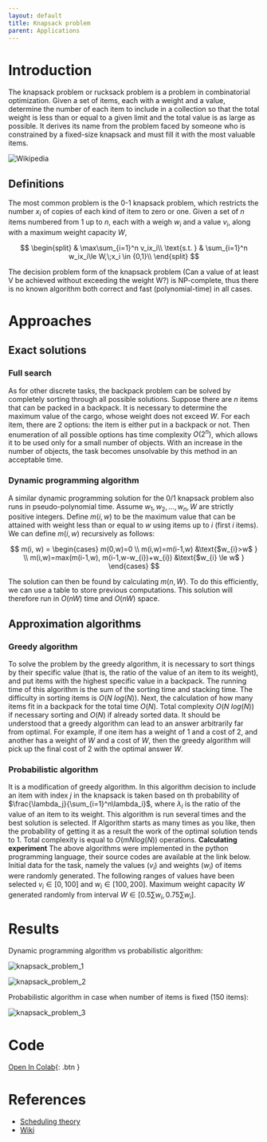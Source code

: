 ```yaml
---
layout: default
title: Knapsack problem
parent: Applications
---
```


# Introduction

The knapsack problem or rucksack problem is a problem in combinatorial optimization. Given a set of items, each with a weight and a value, determine the number of each item to include in a collection so that the total weight is less than or equal to a given limit and the total value is as large as possible. It derives its name from the problem faced by someone who is constrained by a fixed-size knapsack and must fill it with the most valuable items.

![Wikipedia](https://upload.wikimedia.org/wikipedia/commons/f/fd/Knapsack.svg)

## Definitions
The most common problem is the 0-1 knapsack problem, which restricts the number  $x_{i}$ of copies of each kind of item to zero or one. Given a set of $n$ items numbered from $1$ up to $n$, each with a weigh $w_{i}$ and a value $v_{i}$, along with a maximum weight capacity $W$, 

$$
\begin{split}
& \max\sum_{i=1}^n v_ix_i\\
\text{s.t. } & \sum_{i=1}^n w_ix_i\le W,\;x_i \in {0,1}\\
\end{split}
$$


The decision problem form of the knapsack problem (Can a value of at least V be achieved without exceeding the weight W?) is NP-complete, thus there is no known algorithm both correct and fast (polynomial-time) in all cases.

# Approaches
## Exact solutions

### Full search
As for other discrete tasks, the backpack problem can be solved by completely sorting through all possible solutions. Suppose there are $n$ items that can be packed in a backpack. It is necessary to determine the maximum value of the cargo, whose weight does not exceed $W$.
For each item, there are 2 options: the item is either put in a backpack or not. Then enumeration of all possible options has time complexity $O(2^n)$, which allows it to be used only for a small number of objects. With an increase in the number of objects, the task becomes unsolvable by this method in an acceptable time.

### Dynamic programming algorithm
A similar dynamic programming solution for the 0/1 knapsack problem also runs in pseudo-polynomial time. Assume $w_{1},\,w_{2},\,\ldots ,\,w_{n}, W$ are strictly positive integers. Define $m(i,w)$  to be the maximum value that can be attained with weight less than or equal to $w$ using items up to $i$ (first $i$ items). We can define $m(i,w)$ recursively as follows: 

$$
m(i, w) = 
 \begin{cases}
   m(0,w)=0  \\
   m(i,w)=m(i-1,w) &\text{$w_{i}>w$ } \\
   m(i,w)=max(m(i-1,w), m(i-1,w-w_{i})+w_{i}) &\text{$w_{i} \le w$ }
 \end{cases}
$$

The solution can then be found by calculating $m(n,W)$. To do this efficiently, we can use a table to store previous computations. This solution will therefore run in $O(nW)$ time and $O(nW)$ space.

## Approximation algorithms

### Greedy algorithm
To solve the problem by the greedy algorithm, it is necessary to sort things by their specific value (that is, the ratio of the value of an item to its weight), and put items with the highest specific value in a backpack.
The running time of this algorithm is the sum of the sorting time and stacking time. The difficulty in sorting items is $O(N \ log (N))$. Next, the calculation of how many items fit in a backpack for the total time $O(N)$. Total complexity $O(N \ log (N))$ if necessary sorting and $O(N)$ if already sorted data.
It should be understood that a greedy algorithm can lead to an answer arbitrarily far from optimal. For example, if one item has a weight of 1 and a cost of 2, and another has a weight of $W$ and a cost of $W$, then the greedy algorithm will pick up the final cost of 2 with the optimal answer $W$.

### Probabilistic algorithm
It is a modification of greedy algorithm. In this algorithm decision to include an item with index $j$ in the knapsack is taken based on th probability of $\frac{\lambda_j}{\sum_{i=1}^n\lambda_i}$, where $\lambda_i$ is the ratio of the value of an item to its weight. This algorithm is run several times and the best solution is selected. If Algorithm starts
as many times as you like, then the probability of getting it as a result
the work of the optimal solution tends to 1. Total complexity is equal to $O(mN  log(N))$ operations.
**Calculating experiment**
The above algorithms were implemented in the python programming language, their source codes are available at the link below. Initial data for the task, namely the values ($v_{i}$) and weights ($w_{i}$) of items were randomly generated. The following ranges of values have been selected $v_{i}\in [0, 100]$ and $w_{i}\in [100, 200]$. Maximum weight capacity $W$ generated randomly from interval $W \in [0.5\sum w_i, 0.75\sum w_i]$.

# Results

Dynamic programming algorithm vs probabilistic algorithm: 

![knapsack_problem_1](../knapsack_problem_1.svg)

![knapsack_problem_2](../knapsack_problem_2.svg)



Probabilistic algorithm in case when number of items is fixed (150 items):

![knapsack_problem_3](../knapsack_problem_3.svg)

# Code

[Open In Colab](https://colab.research.google.com/github/MerkulovDaniil/optim/blob/master/assets/Notebooks/Knapsack_problem.ipynb){: .btn } 

# References

* [Scheduling theory](http://physcontrol.phys.msu.ru/materials/PosobieLazarev/TeorRasp.pdf)
* [Wiki](https://en.wikipedia.org/wiki/Knapsack_problem)
